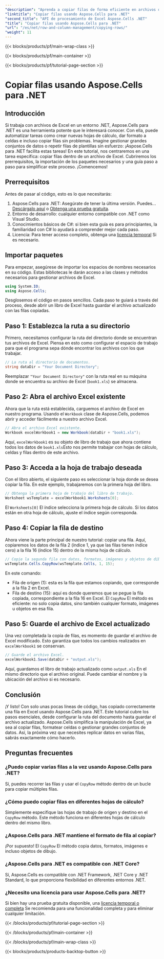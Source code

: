 ```yaml
---
"description": "Aprenda a copiar filas de forma eficiente en archivos de Excel con Aspose.Cells para .NET. Esta guía paso a paso simplifica la copia de filas para la gestión de datos."
"linktitle": "Copiar filas usando Aspose.Cells para .NET"
"second_title": "API de procesamiento de Excel Aspose.Cells .NET"
"title": "Copiar filas usando Aspose.Cells para .NET"
"url": "/es/net/row-and-column-management/copying-rows/"
"weight": 11
---
```


{{< blocks/products/pf/main-wrap-class >}}

{{< blocks/products/pf/main-container >}}

{{< blocks/products/pf/tutorial-page-section >}}

# Copiar filas usando Aspose.Cells para .NET

## Introducción
Si trabaja con archivos de Excel en un entorno .NET, Aspose.Cells para .NET es una herramienta potente que le interesará conocer. Con ella, puede automatizar tareas como crear nuevas hojas de cálculo, dar formato a celdas e incluso copiar filas sin problemas. Imagine gestionar grandes conjuntos de datos o repetir filas de plantillas sin esfuerzo: ¡Aspose.Cells para .NET facilita estas tareas! En este tutorial, nos centraremos en una tarea específica: copiar filas dentro de un archivo de Excel. Cubriremos los prerrequisitos, la importación de los paquetes necesarios y una guía paso a paso para simplificar este proceso. ¡Comencemos!
## Prerrequisitos
Antes de pasar al código, esto es lo que necesitarás:
1. Aspose.Cells para .NET: Asegúrate de tener la última versión. Puedes... [Descárgalo aquí](https://releases.aspose.com/cells/net/) o [Obtenga una prueba gratuita](https://releases.aspose.com/).
2. Entorno de desarrollo: cualquier entorno compatible con .NET como Visual Studio.
3. Conocimientos básicos de C#: si bien esta guía es para principiantes, la familiaridad con C# lo ayudará a comprender mejor cada paso.
4. Licencia: Para tener acceso completo, obtenga una [licencia temporal](https://purchase.aspose.com/temporary-license/) Si es necesario.
## Importar paquetes
Para empezar, asegúrese de importar los espacios de nombres necesarios en su código. Estas bibliotecas le darán acceso a las clases y métodos necesarios para gestionar archivos de Excel.
```csharp
using System.IO;
using Aspose.Cells;
```
Desglosemos el código en pasos sencillos. Cada paso te guiará a través del proceso, desde abrir un libro de Excel hasta guardar el archivo actualizado con las filas copiadas.
## Paso 1: Establezca la ruta a su directorio
Primero, necesitamos configurar la ruta del directorio donde se encuentran tus archivos de Excel. Piensa en esto como configurar el espacio de trabajo para que el programa sepa dónde encontrar los archivos con los que trabajar.
```csharp
// La ruta al directorio de documentos.
string dataDir = "Your Document Directory";
```
Reemplazar `"Your Document Directory"` con la ruta real en su máquina donde se encuentra su archivo de Excel (`book1.xls`) se almacena.
## Paso 2: Abra el archivo Excel existente
Ahora que la ruta está establecida, carguemos el archivo de Excel en nuestro programa. Usando el `Workbook` clase de Aspose.Cells, podemos abrir y acceder fácilmente a nuestro archivo Excel.
```csharp
// Abra el archivo Excel existente.
Workbook excelWorkbook1 = new Workbook(dataDir + "book1.xls");
```
Aquí, `excelWorkbook1` es su objeto de libro de trabajo que ahora contiene todos los datos de `book1.xls`Esto nos permite trabajar con hojas de cálculo, celdas y filas dentro de este archivo.
## Paso 3: Acceda a la hoja de trabajo deseada
Con el libro abierto, el siguiente paso es seleccionar la hoja donde se desea copiar la fila. En este ejemplo, trabajaremos con la primera hoja del libro.
```csharp
// Obtenga la primera hoja de trabajo del libro de trabajo.
Worksheet wsTemplate = excelWorkbook1.Worksheets[0];
```
El `Worksheets[0]` El índice selecciona la primera hoja de cálculo. Si los datos están en otra hoja de cálculo, ajuste el índice según corresponda.
## Paso 4: Copiar la fila de destino
Ahora viene la parte principal de nuestro tutorial: copiar una fila. Aquí, copiaremos los datos de la fila 2 (índice 1, ya que las filas tienen índice cero) a la fila 16 (índice 15) dentro de la misma hoja de cálculo.
```csharp
// Copie la segunda fila con datos, formatos, imágenes y objetos de dibujo en la fila 16.
wsTemplate.Cells.CopyRow(wsTemplate.Cells, 1, 15);
```
En este comando:
- Fila de origen (1): esta es la fila que estamos copiando, que corresponde a la fila 2 en Excel.
- Fila de destino (15): aquí es donde queremos que se pegue la fila copiada, correspondiente a la fila 16 en Excel.
El `CopyRow` El método es eficiente: no solo copia datos, sino también cualquier formato, imágenes u objetos en esa fila.
## Paso 5: Guarde el archivo de Excel actualizado
Una vez completada la copia de filas, es momento de guardar el archivo de Excel modificado. Esto garantiza que todos los cambios realizados en `excelWorkbook1` se conservan.
```csharp
// Guarde el archivo Excel.
excelWorkbook1.Save(dataDir + "output.xls");
```
Aquí, guardamos el libro de trabajo actualizado como `output.xls` En el mismo directorio que el archivo original. Puede cambiar el nombre y la ubicación del archivo si es necesario.
## Conclusión
¡Y listo! Con solo unas pocas líneas de código, has copiado correctamente una fila en Excel usando Aspose.Cells para .NET. Este tutorial cubre los pasos esenciales, desde configurar la ruta del documento hasta guardar el archivo actualizado. Aspose.Cells simplifica la manipulación de Excel, ya sea al copiar filas, formatear celdas o gestionar grandes conjuntos de datos. Así, la próxima vez que necesites replicar datos en varias filas, sabrás exactamente cómo hacerlo.
## Preguntas frecuentes
### ¿Puedo copiar varias filas a la vez usando Aspose.Cells para .NET?  
Sí, puedes recorrer las filas y usar el `CopyRow` método dentro de un bucle para copiar múltiples filas.
### ¿Cómo puedo copiar filas en diferentes hojas de cálculo?  
Simplemente especifique las hojas de trabajo de origen y destino en el `CopyRow` método. Este método funciona en diferentes hojas de cálculo dentro del mismo libro.
### ¿Aspose.Cells para .NET mantiene el formato de fila al copiar?  
¡Por supuesto! El `CopyRow` El método copia datos, formatos, imágenes e incluso objetos de dibujo.
### ¿Aspose.Cells para .NET es compatible con .NET Core?  
Sí, Aspose.Cells es compatible con .NET Framework, .NET Core y .NET Standard, lo que proporciona flexibilidad en diferentes entornos .NET.
### ¿Necesito una licencia para usar Aspose.Cells para .NET?  
Si bien hay una prueba gratuita disponible, una [licencia temporal o completa](https://purchase.aspose.com/buy) Se recomienda para una funcionalidad completa y para eliminar cualquier limitación.

{{< /blocks/products/pf/tutorial-page-section >}}

{{< /blocks/products/pf/main-container >}}

{{< /blocks/products/pf/main-wrap-class >}}

{{< blocks/products/products-backtop-button >}}